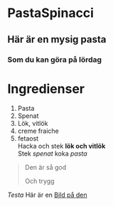 # PastaSpinacci
## Här är en mysig pasta
### Som du kan göra på lördag
# Ingredienser
1. Pasta
2. Spenat
3. Lök, vitlök
4. creme fraiche
5. fetaost  
Hacka och stek **lök och vitlök**  
Stek *spenat* koka *pasta*  
  
>Den är så god
>
>Och trygg  
  
*Testa*
Här är en [Bild på den](https://www.google.com/url?sa=i&url=https%3A%2F%2Freceptfavoriter.se%2Frecept%2Fpasta-med-spenat-mascarpone-och-parmesan.html&psig=AOvVaw2A09_O8CSoHtwt3jL-d74X&ust=1669384419335000&source=images&cd=vfe&ved=0CBAQjRxqFwoTCIisvt77xvsCFQAAAAAdAAAAABAE)


